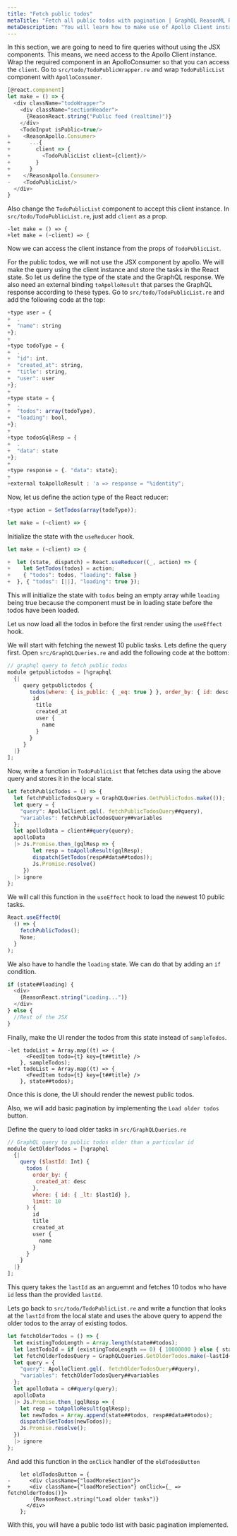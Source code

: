 ```yaml
---
title: "Fetch public todos"
metaTitle: "Fetch all public todos with pagination | GraphQL ReasonML React Apollo Tutorial"
metaDescription: "You will learn how to make use of Apollo Client instance to make GraphQL queries without the JSX components"
---
```


In this section, we are going to need to fire queries without using the JSX components. This means, we need access to the Apollo Client instance. Wrap the required component in an ApolloConsumer so that you can access the `client`. Go to `src/todo/TodoPublicWrapper.re` and wrap `TodoPublicList` component with `ApolloConsumer`.

```js
[@react.component]
let make = () => {
  <div className="todoWrapper">
    <div className="sectionHeader">
      {ReasonReact.string("Public feed (realtime)")}
    </div>
    <TodoInput isPublic=true/>
+    <ReasonApollo.Consumer>
+      ...{
+        client => {
+          <TodoPublicList client={client}/>
+        }
+      }
+    </ReasonApollo.Consumer>
-    <TodoPublicList/>
  </div>
}
```

Also change the `TodoPublicList` component to accept this client instance. In `src/todo/TodoPublicList.re`, just add `client` as a prop.

```
-let make = () => {
+let make = (~client) => {
```

Now we can access the client instance from the props of `TodoPublicList`.

For the public todos, we will not use the JSX component by apollo. We will make the query using the client instance and store the tasks in the React state. So let us define the type of the state and the GraphQL response. We also need an external binding `toApolloResult` that parses the GraphQL response according to these types. Go to `src/todo/TodoPublicList.re` and add the following code at the top:

```js
+type user = {
+  .
+  "name": string
+};
+
+type todoType = {
+  .
+  "id": int,
+  "created_at": string,
+  "title": string,
+  "user": user
+};
+
+type state = {
+  .
+  "todos": array(todoType),
+  "loading": bool,
+};
+
+type todosGqlResp = { 
+  .
+  "data": state
+};
+
+type response = {. "data": state};
+
+external toApolloResult : 'a => response = "%identity";
```

Now, let us define the action type of the React reducer:

```js
+type action = SetTodos(array(todoType));

let make = (~client) => {
```

Initialize the state with the `useReducer` hook.

```js
let make = (~client) => {

+  let (state, dispatch) = React.useReducer((_, action) => {
+    let SetTodos(todos) = action;
+    { "todos": todos, "loading": false }
+  }, { "todos": [||], "loading": true });
```

This will initialize the state with `todos` being an empty array while `loading` being true because the component must be in loading state before the todos have been loaded.

Let us now load all the todos in before the first render using the `useEffect` hook.

We will start with fetching the newest 10 public tasks. Lets define the query first. Open `src/GraphQLQueries.re` and add the following code at the bottom:

```js
// graphql query to fetch public todos
module getpublictodos = [%graphql
  {|
     query getpublictodos {
       todos(where: { is_public: { _eq: true } }, order_by: { id: desc }, limit: 10) {
        id
         title
         created_at
         user {
           name
         }
       }
     }
  |}
];
```

Now, write a function in `TodoPublicList` that fetches data using the above query and stores it in the local state.

```js
let fetchPublicTodos = () => {
  let fetchPublicTodosQuery = GraphQLQueries.GetPublicTodos.make(());
  let query = {
    "query": ApolloClient.gql(. fetchPublicTodosQuery##query),
    "variables": fetchPublicTodosQuery##variables
  };
  let apolloData = client##query(query);
  apolloData
  |> Js.Promise.then_(gqlResp => {
        let resp = toApolloResult(gqlResp);
        dispatch(SetTodos(resp##data##todos));
        Js.Promise.resolve()
     })
  |> ignore
};
```

We will call this function in the `useEffect` hook to load the newest 10 public tasks.

```js
React.useEffect0(
  () => {
    fetchPublicTodos();
    None;
  }
);
```

We also have to handle the `loading` state. We can do that by adding an `if` condition.

```js
if (state##loading) {
  <div>
    {ReasonReact.string("Loading...")}
  </div>
} else {
  //Rest of the JSX
}
```

Finally, make the UI render the todos from this state instead of `sampleTodos`.

```
-let todoList = Array.map((t) => {
      <FeedItem todo={t} key={t##title} />
    }, sampleTodos);
+let todoList = Array.map((t) => {
      <FeedItem todo={t} key={t##title} />
    }, state##todos);
```

Once this is done, the UI should render the newest public todos.

Also, we will add basic pagination by implementing the `Load older todos` button.

Define the query to load older tasks in `src/GraphQLQueries.re`

```js
// GraphQL query to public todos older than a particular id
module GetOlderTodos = [%graphql
  {|
    query ($lastId: Int) {
      todos (
        order_by: {
         created_at: desc
        },
        where: { id: { _lt: $lastId} },
        limit: 10
      ) {
        id
        title
        created_at
        user {
          name
        }
      }
    }
  |}
];
```

This query takes the `lastId` as an arguemnt and fetches 10 todos who have `id` less than the provided `lastId`.

Lets go back to `src/todo/TodoPublicList.re` and write a function that looks at the `lastId` from the local state and uses the above query to append the older todos to the array of existing todos.

```js
let fetchOlderTodos = () => {
  let existingTodoLength = Array.length(state##todos);
  let lastTodoId = if (existingTodoLength == 0) { 10000000 } else { state##todos[existingTodoLength-1]##id };
  let fetchOlderTodosQuery = GraphQLQueries.GetOlderTodos.make(~lastId=lastTodoId, ());
  let query = {
    "query": ApolloClient.gql(. fetchOlderTodosQuery##query),
    "variables": fetchOlderTodosQuery##variables
  };
  let apolloData = c##query(query);
  apolloData
  |> Js.Promise.then_(gqlResp => {
    let resp = toApolloResult(gqlResp);
    let newTodos = Array.append(state##todos, resp##data##todos);
    dispatch(SetTodos(newTodos));
    Js.Promise.resolve();
  })
  |> ignore
};
```

And add this function in the `onClick` handler of the `oldTodosButton`

```
    let oldTodosButton = {
-      <div className={"loadMoreSection"}>
+      <div className={"loadMoreSection"} onClick={_ => fetchOlderTodos()}>
        {ReasonReact.string("Load older tasks")}
      </div>
    };

```


With this, you will have a public todo list with basic pagination implemented.
